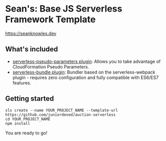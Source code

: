 # Sean's: Base JS Serverless Framework Template

https://seanknowles.dev

## What's included

- [serverless-pseudo-parameters plugin](https://www.npmjs.com/package/serverless-pseudo-parameters): Allows you to take advantage of CloudFormation Pseudo Parameters.
- [serverless-bundle plugin](https://www.npmjs.com/package/serverless-pseudo-parameters): Bundler based on the serverless-webpack plugin - requires zero configuration and fully compatible with ES6/ES7 features.

## Getting started

```
sls create --name YOUR_PROJECT_NAME --template-url https://github.com/juniordeved/auction-serverless
cd YOUR_PROJECT_NAME
npm install
```

You are ready to go!

